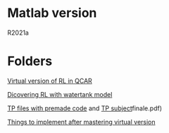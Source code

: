 # Matlab version

R2021a

# Folders
[Virtual version of RL in QCAR](https://github.com/Guyak/ProjectAntonin_QCAR/tree/main/Bicycle_model)

[Dicovering RL with watertank model](https://github.com/Guyak/ProjectAntonin_QCAR/tree/main/RL_library_tuto)

[TP files with premade code](https://github.com/Guyak/ProjectAntonin_QCAR/tree/main/TP_QCAR_copy/TPfiles) and 
[TP subject](https://github.com/Guyak/ProjectAntonin_QCAR/blob/main/TP_QCAR_copy/TP_QCAR_V)finale.pdf)

[Things to implement after mastering virtual version](https://github.com/Guyak/ProjectAntonin_QCAR/tree/main/_RL_experiments)
